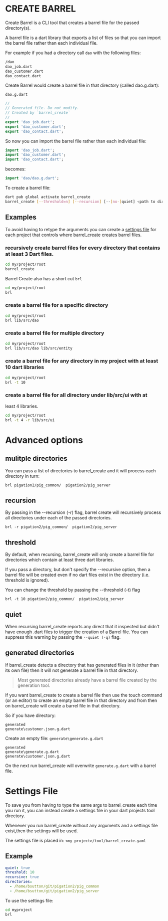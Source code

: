 # CREATE BARREL

Create Barrel is a CLI tool that creates a barrel file for the passed
 directory(s).

 A barrel file is a dart library that exports a list of files so that
 you can import the barrel file rather than each individual file.


For example if you had a directory call `dao` with the following files:

```bash
/dao
dao_job.dart
dao_customer.dart
dao_contact.dart
```

Create Barrel would create a barrel file in that directory (called dao.g.dart):

`dao.g.dart`
```dart
//
// Generated file. Do not modify.
// Created by `barrel_create`
//
export 'dao_job.dart';
export 'dao_customer.dart';
export 'dao_contact.dart';
```

So now you can import the barrel file rather than each individual file:

```dart
import 'dao_job.dart';
import 'dao_customer.dart';
import 'dao_contact.dart';
```
becomes:

```dart
import 'dao/dao.g.dart';
```
 
To create a barrel file:

```bash
dart pub global activate barrel_create
barrel_create [--threshold=n] [--recursion] [--[no-]quiet] <path to directory> [path to directory]...
```

## Examples

To avoid having to retype the arguments you can create a [settings file](#settings-file) for each
project that controls where barrel_create creates barrel files.


### recursively create barrel files for every directory that contains at least 3 Dart files.

```bash
cd my/project/root
barrel_create 
```

Barrel Create also has a short cut `brl`
```bash
cd my/project/root
brl
```


### create a barrel file for a specific directory
```bash
cd my/project/root
brl lib/src/dao
```

### create a barrel file for multiple directory
```bash
cd my/project/root
brl lib/src/dao lib/src/entity
```

### create a barrel file for any directory in my project with at least 10 dart libraries
```bash
cd my/project/root
brl -t 10 
```
### create a barrel file for all directory under lib/src/ui with at
least 4 libraries.
```bash
cd my/project/root
brl -t 4 -r lib/src/ui
```

# Advanced options

## mulitple directories

You can pass a list of directories to barrel_create and it will
process each directory in turn:

```
brl pigation2/pig_common/  pigation2/pig_server
```

## recursion

By passing in the --recursion (-r) flag, barrel create will recursively process
all directories under each of the passed directories.

```
brl -r pigation2/pig_common/  pigation2/pig_server
```

## threshold
By default, when recursing, barrel_create will only create a barrel file for directories
which contain at least three dart libraries.

If you pass a directory, but don't specify the --recursive option, then a barrel
file will be created even if no dart files exist in the directory (i.e. threshold is ignored).

You can change the threshold by passing the --threshold (-t) flag

```
brl -t 10 pigation2/pig_common/  pigation2/pig_server
```

## quiet
When recursing barrel_create reports any direct that it inspected but didn't have enough .dart files to trigger the creation of a Barrel file. You can suppress this
warning by passing the `--quiet (-q)` flag.

## generated directories
If barrel_create detects a directory that has generated files in it (other than its own file)
then it will not generate a barrel file in that directory.

> Most generated directories already have a barrel file created
by the generation tool.

If you want barrel_create to create a barrel file then use the touch command (or an editor) to
create an empty barrel file in that directory and from then on barrel_create
will create a barrel file in that directory.

So if you have directory:

```
generated
generate\customer.json.g.dart
```

Create an empty file:
`generate\generate.g.dart`

```
generated
generate\generate.g.dart
generate\customer.json.g.dart
```

On the next run barrel_create will overwrite `generate.g.dart` with a barrel
file.


# Settings File
To save you from having to type the same args to barrel_create each time you 
run it, you can instead create a settings file in your dart projects
tool directory.

Whenever you run barrel_create without any arguments and a settings file exist,then the settings will be used.

The settings file is placed in:
`<my project>/tool/barrel_create.yaml`

## Example

```yaml
quiet: true
threshold: 10
recursive: true
directories:
  - /home/bsutton/git/pigation2/pig_common
  - /home/bsutton/git/pigation2/pig_server
```

To use the settings file:

```bash
cd myproject
brl
```